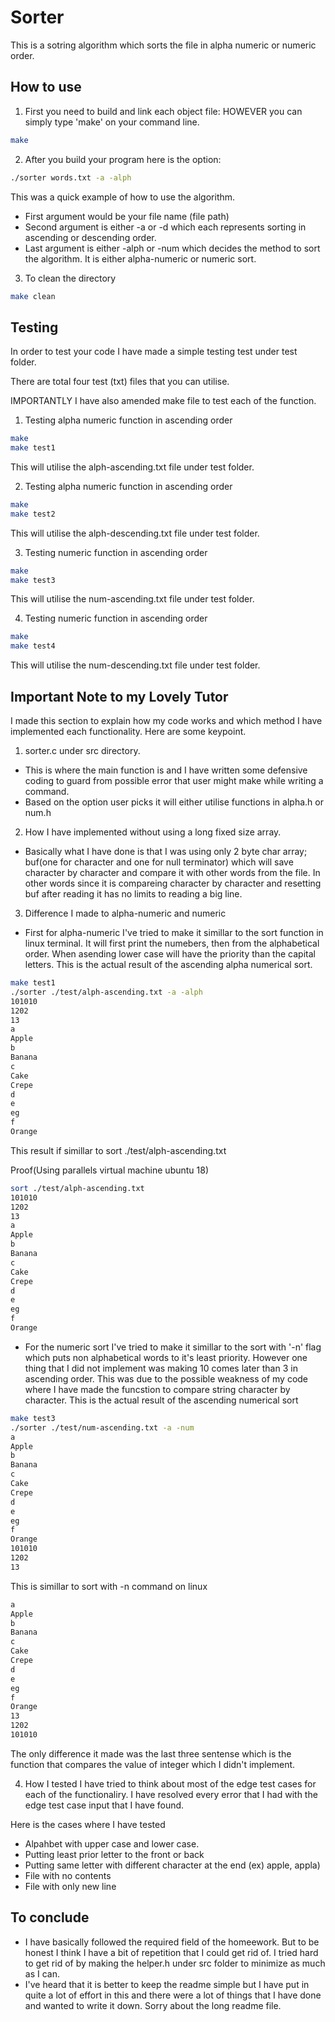 # Sorter

This is a sotring algorithm which sorts the file in alpha numeric or numeric order. 

## How to use

1. First you need to build and link each object file:
HOWEVER you can simply type 'make' on your command line. 

```bash
make
```

2. After you build your program here is the option:

```bash
./sorter words.txt -a -alph
```

This was a quick example of how to use the algorithm. 
- First argument would be your file name (file path)
- Second argument is either -a or -d which each represents sorting in ascending or descending order. 
- Last argument is either -alph or -num which decides the method to sort the algorithm. It is either alpha-numeric or numeric sort. 

3. To clean the directory

```bash
make clean
```

## Testing

In order to test your code I have made a simple testing test under test folder. 

There are total four test (txt) files that you can utilise.

IMPORTANTLY I have also amended make file to test each of the function. 

1. Testing alpha numeric function in ascending order

```bash
make
make test1
```
This will utilise the alph-ascending.txt file under test folder.


2. Testing alpha numeric function in ascending order

```bash
make
make test2
```
This will utilise the alph-descending.txt file under test folder.


3. Testing numeric function in ascending order

```bash
make
make test3
```
This will utilise the num-ascending.txt file under test folder.


4. Testing numeric function in ascending order

```bash
make
make test4
```
This will utilise the num-descending.txt file under test folder.

## Important Note to my Lovely Tutor
I made this section to explain how my code works and which method I have implemented each functionality.
Here are some keypoint. 

1. sorter.c under src directory.
- This is where the main function is and I have written some defensive coding to guard from possible error that user might make while writing a command. 
- Based on the option user picks it will either utilise functions in alpha.h or num.h

2. How I have implemented without using a long fixed size array.
- Basically what I have done is that I was using only 2 byte char array; buf(one for character and one for null terminator) which will save character by character and compare it with other words from the file. In other words since it is compareing character by character and resetting buf after reading it has no limits to reading a big line. 

3. Difference I made to alpha-numeric and numeric 
- First for alpha-numeric I've tried to make it simillar to the sort function in linux terminal. It will first print the numebers, then from the alphabetical order. When asending lower case will have the priority than the capital letters. 
This is the actual result of the ascending alpha numerical sort. 

```bash
make test1
./sorter ./test/alph-ascending.txt -a -alph
101010
1202
13
a
Apple
b
Banana
c
Cake
Crepe
d
e
eg
f
Orange
```
This result if simillar to sort ./test/alph-ascending.txt

Proof(Using parallels virtual machine ubuntu 18)
```bash
sort ./test/alph-ascending.txt
101010
1202
13
a
Apple
b
Banana
c
Cake
Crepe
d
e
eg
f
Orange
```


- For the numeric sort I've tried to make it simillar to the sort with '-n' flag which puts non alphabetical words to it's least priority. However one thing that I did not implement was making 10 comes later than 3 in ascending order. This was due to the possible weakness of my code where I have made the funcstion to compare string character by character. 
This is the actual result of the ascending numerical sort

```bash
make test3
./sorter ./test/num-ascending.txt -a -num
a
Apple
b
Banana
c
Cake
Crepe
d
e
eg
f
Orange
101010
1202
13
```

This is simillar to sort with -n command on linux

```bash
a
Apple
b
Banana
c
Cake
Crepe
d
e
eg
f
Orange
13
1202
101010
```

The only difference it made was the last three sentense which is the function that compares the value of integer which I didn't implement. 

4. How I tested
I have tried to think about most of the edge test cases for each of the functionaliry. I have resolved every error that I had with the edge test case input that I have found. 

Here is the cases where I have tested
- Alpahbet with upper case and lower case. 
- Putting least prior letter to the front or back
- Putting same letter with different character at the end (ex) apple, appla)
- File with no contents
- File with only new line

## To conclude
- I have basically followed the required field of the homeework. But to be honest I think I have a bit of repetition that I could get rid of. I tried hard to get rid of by making the helper.h under src folder to minimize as much as I can.  
- I've heard that it is better to keep the readme simple but I have put in quite a lot of effort in this and there were a lot of things that I have done and wanted to write it down. Sorry about the long readme file. 
